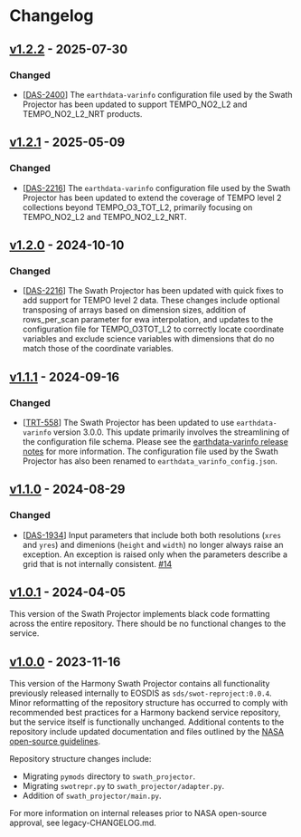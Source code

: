 # Changelog

## [v1.2.2] - 2025-07-30

### Changed

- [[DAS-2400](https://bugs.earthdata.nasa.gov/browse/DAS-2400)]
  The `earthdata-varinfo` configuration file used by the Swath Projector has
  been updated to support TEMPO_NO2_L2 and TEMPO_NO2_L2_NRT products.

## [v1.2.1] - 2025-05-09

### Changed

- [[DAS-2216](https://bugs.earthdata.nasa.gov/browse/DAS-2216)]
  The `earthdata-varinfo` configuration file used by the Swath Projector has
  been updated to extend the coverage of TEMPO level 2 collections beyond
  TEMPO_O3_TOT_L2, primarily focusing on TEMPO_NO2_L2 and TEMPO_NO2_L2_NRT.

## [v1.2.0] - 2024-10-10

### Changed

- [[DAS-2216](https://bugs.earthdata.nasa.gov/browse/DAS-2216)]
  The Swath Projector has been updated with quick fixes to add support for TEMPO level 2 data. These changes include optional transposing of arrays based on dimension sizes, addition of rows_per_scan parameter for ewa interpolation, and updates to the configuration file for TEMPO_O3TOT_L2 to correctly locate coordinate variables and exclude science variables with dimensions that do no match those of the coordinate variables.

## [v1.1.1] - 2024-09-16

### Changed

- [[TRT-558](https://bugs.earthdata.nasa.gov/browse/TRT-558)]
  The Swath Projector has been updated to use `earthdata-varinfo` version 3.0.0.
  This update primarily involves the streamlining of the configuration file
  schema. Please see the
  [earthdata-varinfo release notes](https://github.com/nasa/earthdata-varinfo/releases/tag/3.0.0)
  for more information. The configuration file used by the Swath Projector has
  also been renamed to `earthdata_varinfo_config.json`.

## [v1.1.0] - 2024-08-29

### Changed

- [[DAS-1934](https://bugs.earthdata.nasa.gov/browse/DAS-1934)]
  Input parameters that include both both resolutions (`xres` and `yres`) and
  dimenions (`height` and `width`) no longer always raise an exception. An
  exception is raised only when the parameters describe a grid that is not
  internally consistent. [#14](https://github.com/nasa/harmony-swath-projector/pull/14)

## [v1.0.1] - 2024-04-05

This version of the Swath Projector implements black code formatting across the
entire repository. There should be no functional changes to the service.

## [v1.0.0] - 2023-11-16

This version of the Harmony Swath Projector contains all functionality
previously released internally to EOSDIS as `sds/swot-reproject:0.0.4`.
Minor reformatting of the repository structure has occurred to comply with
recommended best practices for a Harmony backend service repository, but the
service itself is functionally unchanged. Additional contents to the repository
include updated documentation and files outlined by the
[NASA open-source guidelines](https://code.nasa.gov/#/guide).

Repository structure changes include:

- Migrating `pymods` directory to `swath_projector`.
- Migrating `swotrepr.py` to `swath_projector/adapter.py`.
- Addition of `swath_projector/main.py`.

For more information on internal releases prior to NASA open-source approval,
see legacy-CHANGELOG.md.

[v1.2.2]: (https://github.com/nasa/harmony-swath-projector/releases/tag/1.2.2)
[v1.2.1]: (https://github.com/nasa/harmony-swath-projector/releases/tag/1.2.1)
[v1.2.0]: (https://github.com/nasa/harmony-swath-projector/releases/tag/1.2.0)
[v1.1.1]: (https://github.com/nasa/harmony-swath-projector/releases/tag/1.1.1)
[v1.1.0]: (https://github.com/nasa/harmony-swath-projector/releases/tag/1.1.0)
[v1.0.1]: (https://github.com/nasa/harmony-swath-projector/releases/tag/1.0.1)
[v1.0.0]: (https://github.com/nasa/harmony-swath-projector/releases/tag/1.0.0)
